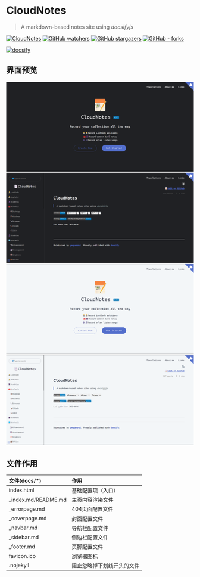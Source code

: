# CloudNotes

> A markdown-based notes site using _docsifyjs_

[![CloudNotes](https://img.shields.io/github/package-json/v/yequanrui/CloudNotes)](https://github.com/yequanrui/CloudNotes "Go to homepage")
[![GitHub watchers](https://img.shields.io/github/watchers/yequanrui/CloudNotes?style=social)](https://github.com/yequanrui/CloudNotes/watchers)
[![GitHub stargazers](https://img.shields.io/github/stars/yequanrui/CloudNotes?style=social)](https://github.com/yequanrui/CloudNotes/stargazers)
[![GitHub - forks](https://img.shields.io/github/forks/yequanrui/CloudNotes?style=social)](https://github.com/yequanrui/CloudNotes/network/members)

[![docsify](https://img.shields.io/github/package-json/dependency-version/yequanrui/CloudNotes/docsify)](https://docsify.js.org/ "Go to Docsify homepage")

## 界面预览

[![Coverpage Dark](demo_dark_1.png)](https://yequanrui.github.io/CloudNotes/ "Coverpage Dark")
[![Homepage Dark](demo_dark_2.png)](https://yequanrui.github.io/CloudNotes/ "Homepage Dark")
[![Coverpage Light](demo_light_1.png)](https://yequanrui.github.io/CloudNotes/ "Coverpage Light")
[![Homepage Light](demo_light_2.png)](https://yequanrui.github.io/CloudNotes/ "Homepage Light")

## 文件作用

| 文件(docs/*)        | 作用                       |
| :------------------ | :------------------------- |
| index.html          | 基础配置项（入口）         |
| _index.md/README.md | 主页内容渲染文件           |
| _errorpage.md       | 404页面配置文件            |
| _coverpage.md       | 封面配置文件               |
| _navbar.md          | 导航栏配置文件             |
| _sidebar.md         | 侧边栏配置文件             |
| _footer.md          | 页脚配置文件               |
| favicon.ico         | 浏览器图标                 |
| .nojekyll           | 阻止忽略掉下划线开头的文件 |
